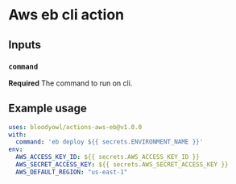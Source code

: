 # Aws eb cli action

## Inputs

### `command`

**Required** The command to run on cli.

## Example usage

```YAML
uses: bloodyowl/actions-aws-eb@v1.0.0
with:
  command: 'eb deploy ${{ secrets.ENVIRONMENT_NAME }}'
env:
  AWS_ACCESS_KEY_ID: ${{ secrets.AWS_ACCESS_KEY_ID }}
  AWS_SECRET_ACCESS_KEY: ${{ secrets.AWS_SECRET_ACCESS_KEY }}
  AWS_DEFAULT_REGION: "us-east-1"
```
